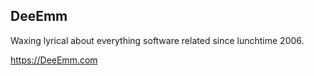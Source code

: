 ## DeeEmm

Waxing lyrical about everything software related since lunchtime 2006.

https://DeeEmm.com
